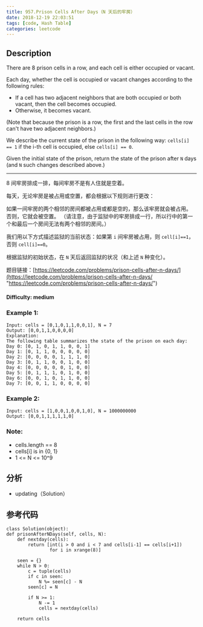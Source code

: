 ```yaml
---
title: 957.Prison Cells After Days（N 天后的牢房）
date: 2018-12-19 22:03:51
tags: [code, Hash Table]
categories: leetcode
---
```

## Description

There are 8 prison cells in a row, and each cell is either occupied or vacant.

Each day, whether the cell is occupied or vacant changes according to the following rules:

- If a cell has two adjacent neighbors that are both occupied or both vacant, then the cell becomes occupied.
- Otherwise, it becomes vacant.

(Note that because the prison is a row, the first and the last cells in the row can't have two adjacent neighbors.)

We describe the current state of the prison in the following way: 
`cells[i] == 1` if the i-th cell is occupied, else `cells[i] == 0`.

Given the initial state of the prison, return the state of the prison after `N` days (and `N` such changes described above.)

---

8 间牢房排成一排，每间牢房不是有人住就是空着。

每天，无论牢房是被占用或空置，都会根据以下规则进行更改：

如果一间牢房的两个相邻的房间都被占用或都是空的，那么该牢房就会被占用。
否则，它就会被空置。
（请注意，由于监狱中的牢房排成一行，所以行中的第一个和最后一个房间无法有两个相邻的房间。）

我们用以下方式描述监狱的当前状态：如果第 `i` 间牢房被占用，则 `cell[i]==1`，否则 `cell[i]==0`。

根据监狱的初始状态，在 `N` 天后返回监狱的状况（和上述 `N` 种变化）。

题目链接：[https://leetcode.com/problems/prison-cells-after-n-days/](https://leetcode.com/problems/prison-cells-after-n-days/ "https://leetcode.com/problems/prison-cells-after-n-days/")

#### Difficulty: medium

<!-- more -->

### Example 1:

	Input: cells = [0,1,0,1,1,0,0,1], N = 7
	Output: [0,0,1,1,0,0,0,0]
	Explanation: 
	The following table summarizes the state of the prison on each day:
	Day 0: [0, 1, 0, 1, 1, 0, 0, 1]
	Day 1: [0, 1, 1, 0, 0, 0, 0, 0]
	Day 2: [0, 0, 0, 0, 1, 1, 1, 0]
	Day 3: [0, 1, 1, 0, 0, 1, 0, 0]
	Day 4: [0, 0, 0, 0, 0, 1, 0, 0]
	Day 5: [0, 1, 1, 1, 0, 1, 0, 0]
	Day 6: [0, 0, 1, 0, 1, 1, 0, 0]
	Day 7: [0, 0, 1, 1, 0, 0, 0, 0]

### Example 2:

	Input: cells = [1,0,0,1,0,0,1,0], N = 1000000000
	Output: [0,0,1,1,1,1,1,0]

### Note:

- cells.length == 8
- cells[i] is in {0, 1}
- 1 <= N <= 10^9

## 分析

- updating（Solution）

## 参考代码

	class Solution(object):
    def prisonAfterNDays(self, cells, N):
        def nextday(cells):
            return [int(i > 0 and i < 7 and cells[i-1] == cells[i+1])
                    for i in xrange(8)]

        seen = {}
        while N > 0:
            c = tuple(cells)
            if c in seen:
                N %= seen[c] - N
            seen[c] = N

            if N >= 1:
                N -= 1
                cells = nextday(cells)

        return cells